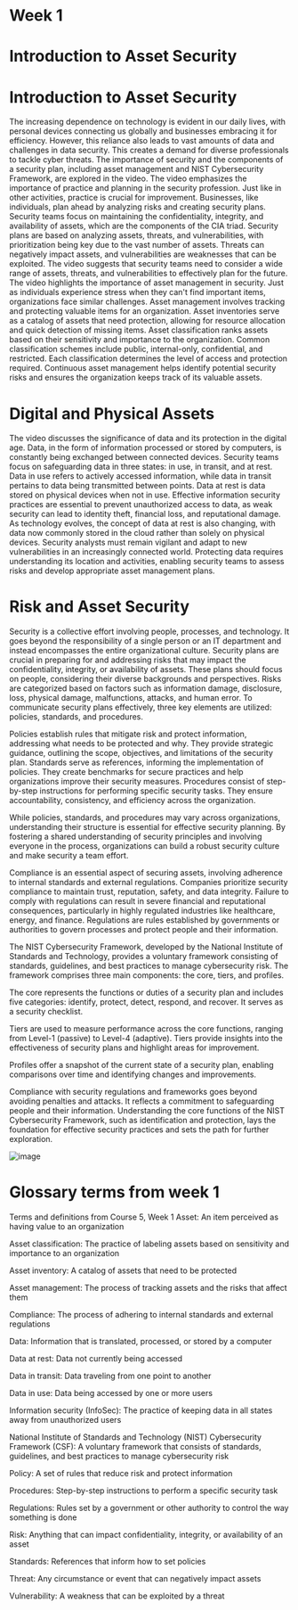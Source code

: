 # Week 1
# Introduction to Asset Security

# Introduction to Asset Security

The increasing dependence on technology is evident in our daily lives, with personal devices connecting us globally and businesses embracing it for efficiency. However, this reliance also leads to vast amounts of data and challenges in data security. This creates a demand for diverse professionals to tackle cyber threats. The importance of security and the components of a security plan, including asset management and NIST Cybersecurity Framework, are explored in the video.
The video emphasizes the importance of practice and planning in the security profession. Just like in other activities, practice is crucial for improvement. Businesses, like individuals, plan ahead by analyzing risks and creating security plans. Security teams focus on maintaining the confidentiality, integrity, and availability of assets, which are the components of the CIA triad. Security plans are based on analyzing assets, threats, and vulnerabilities, with prioritization being key due to the vast number of assets. Threats can negatively impact assets, and vulnerabilities are weaknesses that can be exploited. The video suggests that security teams need to consider a wide range of assets, threats, and vulnerabilities to effectively plan for the future.
The video highlights the importance of asset management in security. Just as individuals experience stress when they can't find important items, organizations face similar challenges. Asset management involves tracking and protecting valuable items for an organization. Asset inventories serve as a catalog of assets that need protection, allowing for resource allocation and quick detection of missing items. Asset classification ranks assets based on their sensitivity and importance to the organization. Common classification schemes include public, internal-only, confidential, and restricted. Each classification determines the level of access and protection required. Continuous asset management helps identify potential security risks and ensures the organization keeps track of its valuable assets.

# Digital and Physical Assets

The video discusses the significance of data and its protection in the digital age. Data, in the form of information processed or stored by computers, is constantly being exchanged between connected devices. Security teams focus on safeguarding data in three states: in use, in transit, and at rest. Data in use refers to actively accessed information, while data in transit pertains to data being transmitted between points. Data at rest is data stored on physical devices when not in use. Effective information security practices are essential to prevent unauthorized access to data, as weak security can lead to identity theft, financial loss, and reputational damage. As technology evolves, the concept of data at rest is also changing, with data now commonly stored in the cloud rather than solely on physical devices. Security analysts must remain vigilant and adapt to new vulnerabilities in an increasingly connected world. Protecting data requires understanding its location and activities, enabling security teams to assess risks and develop appropriate asset management plans.


# Risk and Asset Security


Security is a collective effort involving people, processes, and technology. It goes beyond the responsibility of a single person or an IT department and instead encompasses the entire organizational culture. Security plans are crucial in preparing for and addressing risks that may impact the confidentiality, integrity, or availability of assets. These plans should focus on people, considering their diverse backgrounds and perspectives. Risks are categorized based on factors such as information damage, disclosure, loss, physical damage, malfunctions, attacks, and human error. To communicate security plans effectively, three key elements are utilized: policies, standards, and procedures.

Policies establish rules that mitigate risk and protect information, addressing what needs to be protected and why. They provide strategic guidance, outlining the scope, objectives, and limitations of the security plan. Standards serve as references, informing the implementation of policies. They create benchmarks for secure practices and help organizations improve their security measures. Procedures consist of step-by-step instructions for performing specific security tasks. They ensure accountability, consistency, and efficiency across the organization.

While policies, standards, and procedures may vary across organizations, understanding their structure is essential for effective security planning. By fostering a shared understanding of security principles and involving everyone in the process, organizations can build a robust security culture and make security a team effort.


Compliance is an essential aspect of securing assets, involving adherence to internal standards and external regulations. Companies prioritize security compliance to maintain trust, reputation, safety, and data integrity. Failure to comply with regulations can result in severe financial and reputational consequences, particularly in highly regulated industries like healthcare, energy, and finance. Regulations are rules established by governments or authorities to govern processes and protect people and their information.

The NIST Cybersecurity Framework, developed by the National Institute of Standards and Technology, provides a voluntary framework consisting of standards, guidelines, and best practices to manage cybersecurity risk. The framework comprises three main components: the core, tiers, and profiles.

The core represents the functions or duties of a security plan and includes five categories: identify, protect, detect, respond, and recover. It serves as a security checklist.

Tiers are used to measure performance across the core functions, ranging from Level-1 (passive) to Level-4 (adaptive). Tiers provide insights into the effectiveness of security plans and highlight areas for improvement.

Profiles offer a snapshot of the current state of a security plan, enabling comparisons over time and identifying changes and improvements.

Compliance with security regulations and frameworks goes beyond avoiding penalties and attacks. It reflects a commitment to safeguarding people and their information. Understanding the core functions of the NIST Cybersecurity Framework, such as identification and protection, lays the foundation for effective security practices and sets the path for further exploration.

![image](https://github.com/benichi2022/googlecybersecurityprofessionalcertificate/assets/113864743/1610a0ea-5323-4f06-8b81-87c83c691a52)


# Glossary terms from week 1
Terms and definitions from Course 5, Week 1
Asset: An item perceived as having value to an organization

Asset classification: The practice of labeling assets based on sensitivity and importance to an organization

Asset inventory: A catalog of assets that need to be protected

Asset management: The process of tracking assets and the risks that affect them 

Compliance: The process of adhering to internal standards and external regulations

Data: Information that is translated, processed, or stored by a computer

Data at rest: Data not currently being accessed

Data in transit: Data traveling from one point to another

Data in use: Data being accessed by one or more users

Information security (InfoSec): The practice of keeping data in all states away from unauthorized users

National Institute of Standards and Technology (NIST) Cybersecurity Framework (CSF): A voluntary framework that consists of standards, guidelines, and best practices to manage cybersecurity risk

Policy: A set of rules that reduce risk and protect information

Procedures: Step-by-step instructions to perform a specific security task

Regulations: Rules set by a government or other authority to control the way something is done

Risk: Anything that can impact confidentiality, integrity, or availability of an asset

Standards: References that inform how to set policies

Threat: Any circumstance or event that can negatively impact assets

Vulnerability: A weakness that can be exploited by a threat


